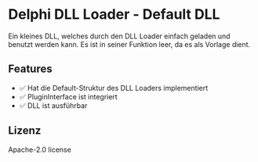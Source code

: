 # Delphi DLL Loader - Default DLL

Ein kleines DLL, welches durch den DLL Loader einfach geladen und benutzt werden kann.
Es ist in seiner Funktion leer, da es als Vorlage dient. 

## Features

- ✅ Hat die Default-Struktur des DLL Loaders implementiert
- ✅ PluginInterface ist integriert
- ✅ DLL ist ausführbar

## Lizenz
Apache-2.0 license